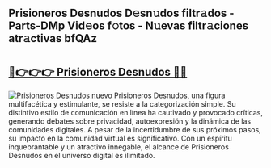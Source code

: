 ## Prisioneros Desnudos D𝚎sn𝚞dos filtr𝚊dos - Parts-DMp Vid𝚎os f𝚘tos - N𝚞evas filtr𝚊ciones atr𝚊ctivas bfQAz

# <h2><a href="http://mba01ux.tromn.icu/?c=Prisioneros+Desnudos">🔗👉👉👉 Prisioneros Desnudos 🔗🔗</a></h2>

[![Prisioneros Desnudos nuevo](https://i.imgur.com/pEAQMta.gif)](http://mba01ux.tromn.icu/?c=Prisioneros+Desnudos)
Prisioneros Desnudos, una figura multifacética y estimulante, se resiste a la categorización simple. Su distintivo estilo de comunicación en línea ha cautivado y provocado críticas, generando debates sobre privacidad, autoexpresión y la dinámica de las comunidades digitales. A pesar de la incertidumbre de sus próximos pasos, su impacto en la comunidad virtual es significativo. Con un espíritu inquebrantable y un atractivo innegable, el alcance de Prisioneros Desnudos en el universo digital es ilimitado.
